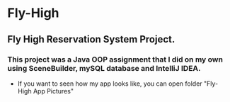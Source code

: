 # Fly-High
## Fly High Reservation System Project.

### This project was a Java OOP assignment that I did on my own using SceneBuilder, mySQL database and IntelliJ IDEA.

- If you want to seen how my app looks like, you can open folder "Fly-High App Pictures"
